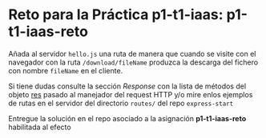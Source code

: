 # Reto para la Práctica p1-t1-iaas: p1-t1-iaas-reto

Añada al servidor `hello.js` una ruta de manera que cuando se visite con el navegador con la ruta `/download/fileName` produzca la descarga del fichero con nombre  `fileName` en el cliente.

Si tiene dudas consulte la sección *Response* con la lista de métodos del objeto 
[res](https://expressjs.com/es/api.html#res) pasado  al manejador del request HTTP
y/o mire enlos ejemplos de rutas en el servidor del directorio `routes/` del repo `express-start`

Entregue la solución en el repo asociado a la asignación **p1-t1-iaas-reto** habilitada al efecto

